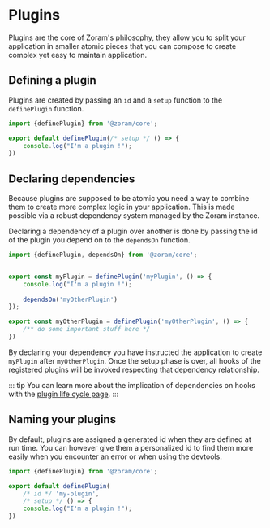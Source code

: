 # Plugins

Plugins are the core of Zoram's philosophy, they allow you to split your 
application in smaller atomic pieces that you can compose to create complex 
yet easy to maintain application.

## Defining a plugin

Plugins are created by passing an `id` and a `setup` function to the 
`definePlugin` function.

```js
import {definePlugin} from '@zoram/core';

export default definePlugin(/* setup */ () => {
    console.log("I'm a plugin !");
})
```

## Declaring dependencies

Because plugins are supposed to be atomic you need a way to combine them to 
create more complex logic in your application. This is made possible via a
robust dependency system managed by the Zoram instance.

Declaring a dependency of a plugin over another is done by passing the id of 
the plugin you depend on to the `dependsOn` function.

```js
import {definePlugin, dependsOn} from '@zoram/core';


export const myPlugin = definePlugin('myPlugin', () => {
    console.log("I'm a plugin !");
    
    dependsOn('myOtherPlugin')
});

export const myOtherPlugin = definePlugin('myOtherPlugin', () => {
    /** do some important stuff here */
})
```

By declaring your dependency you have instructed the application to create 
`myPlugin` after `myOtherPlugin`. Once the setup phase is over, all hooks of 
the registered plugins will be invoked respecting that dependency relationship.


::: tip
You can learn more about the implication of dependencies on hooks with the 
[plugin life cycle page](../plugins-in-depth/life-cycle).
:::

## Naming your plugins

By default, plugins are assigned a generated id when they are defined at run
time. You can however give them a personalized id to find them more easily when
you encounter an error or when using the devtools.

```js {4}
import {definePlugin} from '@zoram/core';

export default definePlugin(
    /* id */ 'my-plugin',
    /* setup */ () => {
    console.log("I'm a plugin !");
})
```